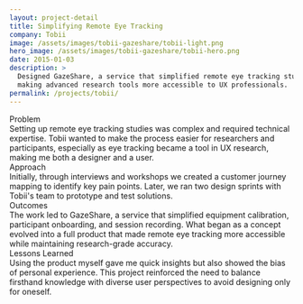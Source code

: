 ```yaml
---
layout: project-detail
title: Simplifying Remote Eye Tracking
company: Tobii
image: /assets/images/tobii-gazeshare/tobii-light.png
hero_image: /assets/images/tobii-gazeshare/tobii-hero.png
date: 2015-01-03
description: >
  Designed GazeShare, a service that simplified remote eye tracking studies,
  making advanced research tools more accessible to UX professionals.
permalink: /projects/tobii/
---
```


<div class="project-grid">
  <div class="grid-headline">Problem</div>
  <div class="grid-content">
    Setting up remote eye tracking studies was complex and required technical expertise. Tobii wanted to make the process easier for researchers and participants, especially as eye tracking became a tool in UX research, making me both a designer and a user.
  </div>
  
  <div class="grid-headline">Approach</div>
  <div class="grid-content">
    Initially, through interviews and workshops we created a customer journey mapping to identify key pain points. Later, we ran two design sprints with Tobii's team to prototype and test solutions.
  </div>

  <div class="grid-headline">Outcomes</div>
  <div class="grid-content">
    The work led to GazeShare, a service that simplified equipment calibration, participant onboarding, and session recording. What began as a concept evolved into a full product that made remote eye tracking more accessible while maintaining research-grade accuracy.
  </div>

  <div class="grid-headline">Lessons Learned</div>
  <div class="grid-content">
    Using the product myself gave me quick insights but also showed the bias of personal experience. This project reinforced the need to balance firsthand knowledge with diverse user perspectives to avoid designing only for oneself.
  </div>
</div>